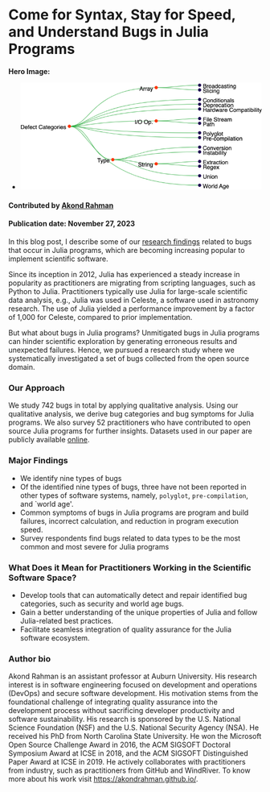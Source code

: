 # Come for Syntax, Stay for Speed, and Understand Bugs in Julia Programs 

**Hero Image:**

 - <img src='../../images/julia-bugs-taxonomy.png' />
 

#### Contributed by [Akond Rahman](https://github.com/akondrahman "Akond Rahman's GitHub Profile")

#### Publication date: November 27, 2023 

In this blog post, I describe some of our [research findings](https://link.springer.com/article/10.1007/s10664-023-10328-5) related to bugs that occur in Julia programs, which are becoming increasing popular to implement scientific software. 

Since its inception in 2012, Julia has experienced a steady increase in popularity as practitioners are migrating from scripting languages, such as Python to Julia. Practitioners typically use Julia for large-scale scientific data analysis, e.g., Julia was used in Celeste, a software used in astronomy research. The use of Julia yielded a performance improvement by a factor of 1,000 for Celeste, compared to prior implementation.   

But what about bugs in Julia programs? Unmitigated bugs in Julia programs can hinder scientific exploration by generating erroneous results and unexpected failures. Hence, we pursued a research study where we systematically investigated a set of bugs collected from the open source domain. 

### Our Approach 

We study 742 bugs in total by applying qualitative analysis. Using our qualitative analysis, we derive bug categories and bug symptoms for Julia programs. We also survey 52 practitioners who have contributed to open source Julia programs for further insights. Datasets used in our paper are publicly available [online](https://figshare.com/s/35d775572bb840ebd392).  

### Major Findings 

- We identify nine types of bugs 
- Of the identified nine types of bugs, three have not been reported in other types of software systems, namely, `polyglot`, `pre-compilation`, and `world age'. 
- Common symptoms of bugs in Julia programs are program and build failures, incorrect calculation, and reduction in program execution speed. 
- Survey respondents find bugs related to data types to be the most common and most severe for Julia programs 

### What Does it Mean for Practitioners Working in the Scientific Software Space? 

- Develop tools that can automatically detect and repair identified bug categories, such as security and world age bugs.  
- Gain a better understanding of the unique properties of Julia and follow Julia-related best practices.
- Facilitate seamless integration of quality assurance for the Julia software ecosystem. 

### Author bio

Akond Rahman is an assistant professor at Auburn University. His research interest is in software engineering focused on development and operations (DevOps) and secure software development. His motivation stems from the foundational challenge of integrating quality assurance into the development process without sacrificing developer productivity and software sustainability. His research is sponsored by the U.S. National Science Foundation (NSF) and the U.S. National Security Agency (NSA). He received his PhD from North Carolina State University. He won the Microsoft Open Source Challenge Award in 2016, the ACM SIGSOFT Doctoral Symposium Award at ICSE in 2018, and the ACM SIGSOFT Distinguished Paper Award at ICSE in 2019. He actively collaborates with practitioners from industry, such as practitioners from GitHub and WindRiver. To know more about his work visit https://akondrahman.github.io/.
